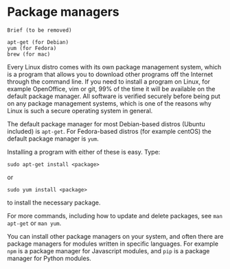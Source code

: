 # Package managers

```
Brief (to be removed)

apt-get (for Debian)
yum (for Fedora)
brew (for mac)
```
Every Linux distro comes with its own package management system, which is a program that allows you to download other programs off the Internet through the command line. If you need to install a program on Linux, for example OpenOffice, vim or git, 99% of the time it will be available on the default package manager. All software is verified securely before being put on any package management systems, which is one of the reasons why Linux is such a secure operating system in general.

The default package manager for most Debian-based distros (Ubuntu included) is `apt-get`. For Fedora-based distros (for example centOS) the default package manager is `yum`.

Installing a program with either of these is easy. Type:

```
sudo apt-get install <package>
```
or 
```
sudo yum install <package>
```
to install the necessary package.

For more commands, including how to update and delete packages, see `man apt-get` or `man yum`.

You can install other package managers on your system, and often there are package managers for modules written in specific languages. For example `npm` is a package manager for Javascript modules, and `pip` is a package manager for Python modules.
